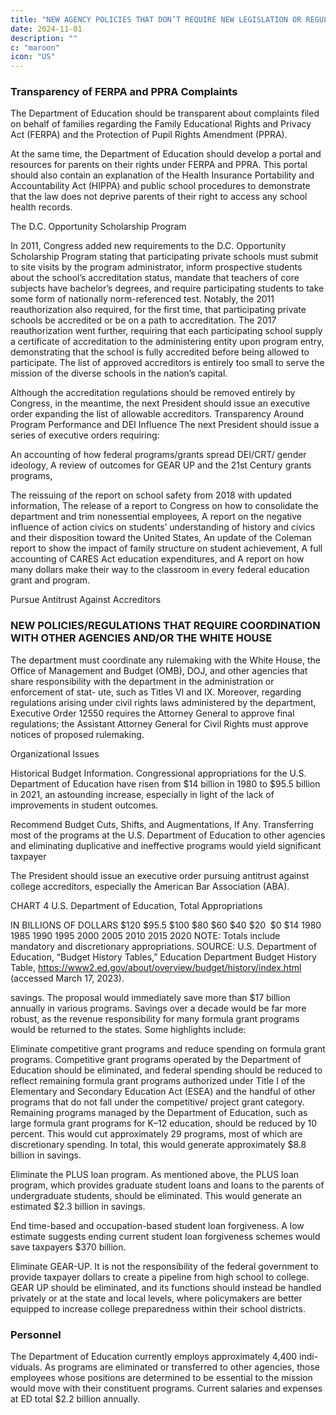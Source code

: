 ```yaml
---
title: "NEW AGENCY POLICIES THAT DON’T REQUIRE NEW LEGISLATION OR REGULATIONS TO ENACT"
date: 2024-11-01
description: ""
c: "maroon"
icon: "US"
---
```



### Transparency of FERPA and PPRA Complaints

The Department of Education should be transparent about
complaints filed on behalf of families regarding the Family
Educational Rights and Privacy Act (FERPA) and the Protection of
Pupil Rights Amendment (PPRA).

At the same time, the Department of Education should develop a portal and resources for parents on their rights under FERPA and PPRA. This portal should also contain an explanation of the Health Insurance Portability and Accountability Act (HIPPA) and public school procedures to demonstrate that the law does not deprive parents of their right to access any school health records.

The D.C. Opportunity Scholarship Program

In 2011, Congress added new requirements to the D.C. Opportunity Scholarship Program stating that participating private schools must submit to site visits by the program administrator, inform prospective students about the school’s accreditation status, mandate that teachers of core subjects have bachelor’s degrees, and require participating students to take some form of nationally norm-referenced test. Notably, the 2011 reauthorization also required, for the first time, that participating private schools be accredited or be on a path to accreditation. The 2017 reauthorization went further, requiring that each participating school supply a certificate of accreditation to the administering entity upon program entry, demonstrating that the school is fully accredited before being allowed to participate. The list of approved accreditors is entirely too small to serve the mission of the diverse schools in the nation’s capital.

Although the accreditation regulations should be removed entirely
by Congress, in the meantime, the next President should issue an
executive order expanding the list of allowable accreditors.
Transparency Around Program Performance and DEI Influence
The next President should issue a series of executive orders requiring:

An accounting of how federal programs/grants spread DEI/CRT/
gender ideology,
A review of outcomes for GEAR UP and the 21st Century
grants programs,

The reissuing of the report on school safety from 2018 with updated information, The release of a report to Congress on how to consolidate the department and trim nonessential employees, A report on the negative influence of action civics on students’ understanding of history and civics and their disposition toward the United States, An update of the Coleman report to show the impact of family structure on student achievement, A full accounting of CARES Act education expenditures, and A report on how many dollars make their way to the classroom in every federal education grant and program.

Pursue Antitrust Against Accreditors


### NEW POLICIES/REGULATIONS THAT REQUIRE COORDINATION WITH OTHER AGENCIES AND/OR THE WHITE HOUSE

The department must coordinate any rulemaking with the White House, the
Office of Management and Budget (OMB), DOJ, and other agencies that share
responsibility with the department in the administration or enforcement of stat-
ute, such as Titles VI and IX. Moreover, regarding regulations arising under civil
rights laws administered by the department, Executive Order 12550 requires the
Attorney General to approve final regulations; the Assistant Attorney General for
Civil Rights must approve notices of proposed rulemaking.

Organizational Issues

Historical Budget Information. Congressional appropriations for the U.S.
Department of Education have risen from $14 billion in 1980 to $95.5 billion in
2021, an astounding increase, especially in light of the lack of improvements in
student outcomes.

Recommend Budget Cuts, Shifts, and Augmentations, If Any. Transferring
most of the programs at the U.S. Department of Education to other agencies and
eliminating duplicative and ineffective programs would yield significant taxpayer

The President should issue an executive order pursuing antitrust
against college accreditors, especially the American Bar
Association (ABA).

CHART 4
U.S. Department of Education, Total Appropriations

IN BILLIONS OF DOLLARS
$120
$95.5
$100
$80
$60
$40
$20
﻿
$0
$14
1980
1985
1990
1995
2000
2005
2010
2015
2020
NOTE: Totals include mandatory and discretionary appropriations.
SOURCE: U.S. Department of Education, “Budget History Tables,” Education Department Budget History Table,
https://www2.ed.gov/about/overview/budget/history/index.html (accessed March 17, 2023).

savings. The proposal would immediately save more than $17 billion annually in
various programs. Savings over a decade would be far more robust, as the revenue
responsibility for many formula grant programs would be returned to the states.
Some highlights include:

Eliminate competitive grant programs and reduce spending on
formula grant programs. Competitive grant programs operated by the
Department of Education should be eliminated, and federal spending
should be reduced to reflect remaining formula grant programs authorized
under Title I of the Elementary and Secondary Education Act (ESEA)
and the handful of other programs that do not fall under the competitive/
project grant category. Remaining programs managed by the Department of Education, such as large formula grant programs for K–12 education,
should be reduced by 10 percent. This would cut approximately 29 programs,
most of which are discretionary spending. In total, this would generate
approximately $8.8 billion in savings.

Eliminate the PLUS loan program. As mentioned above, the PLUS loan
program, which provides graduate student loans and loans to the parents
of undergraduate students, should be eliminated. This would generate an
estimated $2.3 billion in savings.

End time-based and occupation-based student loan forgiveness. A low
estimate suggests ending current student loan forgiveness schemes would save taxpayers $370 billion.

Eliminate GEAR-UP. It is not the responsibility of the federal government
to provide taxpayer dollars to create a pipeline from high school to college.
GEAR UP should be eliminated, and its functions should instead be handled
privately or at the state and local levels, where policymakers are better
equipped to increase college preparedness within their school districts.


### Personnel

The Department of Education currently employs approximately 4,400 indi-
viduals. As programs are eliminated or transferred to other agencies, those
employees whose positions are determined to be essential to the mission would
move with their constituent programs. Current salaries and expenses at ED total
$2.2 billion annually.




